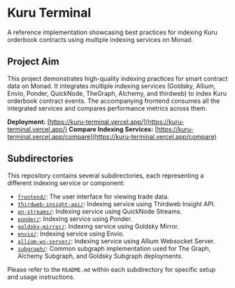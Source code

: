 # Kuru Terminal

A reference implementation showcasing best practices for indexing Kuru orderbook contracts using multiple indexing services on Monad.

## Project Aim

This project demonstrates high-quality indexing practices for smart contract data on Monad. It integrates multiple indexing services (Goldsky, Allium, Envio, Ponder, QuickNode, TheGraph, Alchemy, and thirdweb) to index Kuru orderbook contract events. The accompanying frontend consumes all the integrated services and compares performance metrics across them.

**Deployment:** [https://kuru-terminal.vercel.app/](https://kuru-terminal.vercel.app/)
**Compare Indexing Services:** [https://kuru-terminal.vercel.app/compare](https://kuru-terminal.vercel.app/compare)

## Subdirectories

This repository contains several subdirectories, each representing a different indexing service or component:

*   [`frontend/`](./frontend/README.md): The user interface for viewing trade data.
*   [`thirdweb-insight-api/`](./thirdweb-insight-api/README.md): Indexing service using Thirdweb Insight API.
*   [`qn-streams/`](./qn-streams/README.md): Indexing service using QuickNode Streams.
*   [`ponder/`](./ponder/README.md): Indexing service using Ponder.
*   [`goldsky-mirror/`](./goldsky-mirror/README.md): Indexing service using Goldsky Mirror.
*   [`envio/`](./envio/README.md): Indexing service using Envio.
*   [`allium-ws-server/`](./allium-ws-server/README.md): Indexing service using Allium Websocket Server.
*   [`subgraph/`](./subgraph/README.md): Common subgraph implementation used for The Graph, Alchemy Subgraph, and Goldsky Subgraph deployments.

Please refer to the `README.md` within each subdirectory for specific setup and usage instructions.